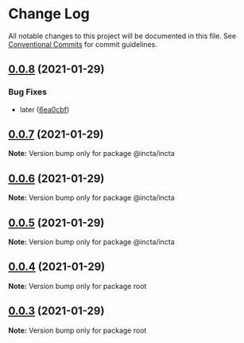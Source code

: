 # Change Log

All notable changes to this project will be documented in this file.
See [Conventional Commits](https://conventionalcommits.org) for commit guidelines.

## [0.0.8](https://github.com/interactitsoftware/incta/compare/v0.0.5...v0.0.8) (2021-01-29)


### Bug Fixes

* later ([6ea0cbf](https://github.com/interactitsoftware/incta/commit/6ea0cbfca0c7e65e130e97288b9bf2d14d1d74c2))





## [0.0.7](https://github.com/interactitsoftware/incta/compare/v0.0.5...v0.0.7) (2021-01-29)

**Note:** Version bump only for package @incta/incta





## [0.0.6](https://github.com/interactitsoftware/incta/compare/v0.0.5...v0.0.6) (2021-01-29)

**Note:** Version bump only for package @incta/incta





## [0.0.5](https://github.com/interactitsoftware/incta/compare/v0.0.4...v0.0.5) (2021-01-29)

**Note:** Version bump only for package @incta/incta





## [0.0.4](https://github.com/interactitsoftware/incta/compare/v0.0.3...v0.0.4) (2021-01-29)

**Note:** Version bump only for package root





## [0.0.3](https://github.com/interactitsoftware/incta/compare/v0.0.2...v0.0.3) (2021-01-29)

**Note:** Version bump only for package root

